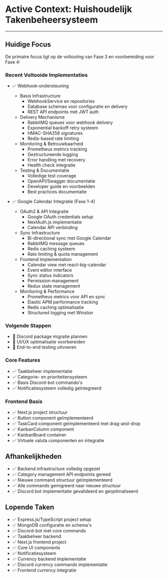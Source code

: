 # Active Context: Huishoudelijk Takenbeheersysteem

---

## Huidige Focus
De primaire focus ligt op de voltooiing van Fase 3 en voorbereiding voor Fase 4:

### Recent Voltooide Implementaties
- ✅ Webhook-ondersteuning
  * Basis Infrastructure
    - WebhookService en repositories
    - Database schemas voor configuratie en delivery
    - REST API endpoints met JWT auth
  * Delivery Mechanisme
    - RabbitMQ queues voor webhook delivery
    - Exponential backoff retry systeem
    - HMAC-SHA256 signatures
    - Redis-based rate limiting
  * Monitoring & Betrouwbaarheid
    - Prometheus metrics tracking
    - Gestructureerde logging
    - Error handling met recovery
    - Health check integratie
  * Testing & Documentatie
    - Volledige test coverage
    - OpenAPI/Swagger documentatie
    - Developer guide en voorbeelden
    - Best practices documentatie

- ✅ Google Calendar Integratie (Fase 1-4)
  * OAuth2 & API Integratie
    - Google OAuth credentials setup
    - NextAuth.js implementatie
    - Calendar API verbinding
  * Sync Infrastructure
    - Bi-directional sync met Google Calendar
    - RabbitMQ message queues
    - Redis caching systeem
    - Rate limiting & quota management
  * Frontend Implementation
    - Calendar view met react-big-calendar
    - Event editor interface
    - Sync status indicators
    - Permission management
    - Redux state management
  * Monitoring & Performance
    - Prometheus metrics voor API en sync
    - Elastic APM performance tracking
    - Redis caching optimalisatie
    - Structured logging met Winston

### Volgende Stappen
- 🔄 Discord package migratie plannen
- 🔄 UI/UX optimalisatie voorbereiden
- 🔄 End-to-end testing uitvoeren

### Core Features
- ✅ Taakbeheer implementatie
- ✅ Categorie- en prioriteitensysteem
- ✅ Basis Discord-bot commando's
- ✅ Notificatiesysteem volledig geïntegreerd

### Frontend Basis
- ✅ Next.js project structuur
- ✅ Button component geïmplementeerd
- ✅ TaskCard component geïmplementeerd met drag-and-drop
- ✅ KanbanColumn component
- ✅ KanbanBoard container
- ✅ Virtuele valuta componenten en integratie

## Afhankelijkheden
- ✅ Backend infrastructure volledig opgezet
- ✅ Category management API endpoints gereed
- ✅ Nieuwe command structuur geïmplementeerd
- ✅ Alle commands gemigreerd naar nieuwe structuur
- ✅ Discord bot implementatie gevalideerd en geoptimaliseerd

## Lopende Taken
- ✅ Express.js/TypeScript project setup
- ✅ MongoDB configuratie en schema's
- ✅ Discord-bot met core commands
- ✅ Taakbeheer backend
- ✅ Next.js frontend project
- ✅ Core UI components
- ✅ Notificatiesysteem
- ✅ Currency backend implementatie
- ✅ Discord currency commands implementatie
- ✅ Frontend currency integratie